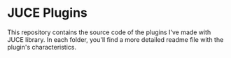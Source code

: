 # JUCE Plugins

This repository contains the source code of the plugins I've made with JUCE library. 
In each folder, you'll find a more detailed readme file with the plugin's characteristics. 

